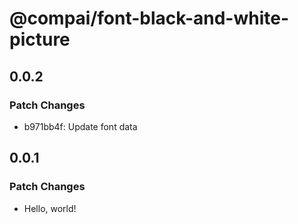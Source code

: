 # @compai/font-black-and-white-picture

## 0.0.2

### Patch Changes

- b971bb4f: Update font data

## 0.0.1

### Patch Changes

- Hello, world!
